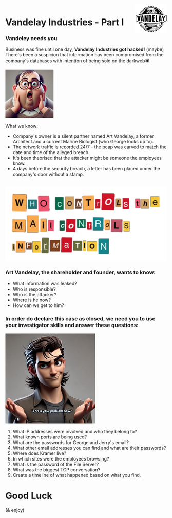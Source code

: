<img src="../images/v_logo.png" width="100" style="float: right;"/>

# Vandelay Industries - Part I


### Vandeley needs you
Business was fine until one day, **Vandelay Industries got hacked!** (maybe)
There's been a suspicion that information has been compromised from the company's databases with intention of being sold on the darkweb🕷️.

<img src="../images/george_worry.webp" alt="george is getting upset!" width="150">

What we know:
* Company's owner is a silent partner named Art Vandelay, a former Architect and a current Marine Biologist (who George looks up to). 
* The network traffic is recorded 24/7 - the pcap was carved to match the date and time of the 
alleged breach.
* It's been theorised that the attacker might be someone the employees know.
* 4 days before the security breach, a letter has been placed under the 
company's door without a stamp.
<br>
<img src="../images/note.png">

### Art Vandelay, the shareholder and founder, wants to know:
* What information was leaked?
* Who is responsible?
* Who is the attacker? 
* Where is he now?
* How can we get to him?

### In order do declare this case as closed, we need you to use your investigator skills and answer these questions:
<img src="../images/jerry-problem.webp" alt="Alt text" width="280">

1. What IP addresses were involved and who they belong to?
2. What known ports are being used?
3. What are the passwords for George and Jerry's email?
4. What other email addresses you can find and what are their passwords?
5. Where does Kramer live?
6. In which sites were the employees browsing?
7. What is the password of the File Server?
8. What was the biggest TCP conversation?
9. Create a timeline of what happened based on what you find.

# Good Luck 
(& enjoy)
